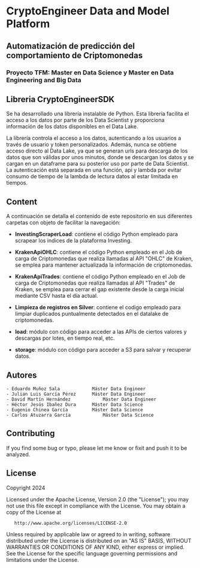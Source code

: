 # CryptoEngineer Data and Model Platform
## Automatización de predicción del comportamiento de Criptomonedas
### Proyecto TFM: Master en Data Science y Master en Data Engineering and Big Data

## Libreria CryptoEngineerSDK
Se ha desarrollado una librería instalable de Python. Esta librería facilita el acceso a los datos por parte de los Data Scientist y proporciona información de los datos disponibles en el Data Lake. 
 
La librería controla el acceso a los datos, autenticando a los usuarios a través de usuario y token personalizados. Además, nunca se obtiene acceso directo al Data Lake, ya que se generan urls para descarga de los datos que son válidas por unos minutos, donde se descargan los datos y se cargan en un dataframe para su posterior uso por parte de Data Scientist. La autenticación está separada en una función, api y lambda por evitar consumo de tiempo de la lambda de lectura datos al estar limitada en tiempos. 

## Content
A continuación se detalla el contenido de este repositorio en sus diferentes carpetas con objeto de facilitar la navegación:

- **InvestingScraperLoad**: contiene el código Python empleado para scrapear los indices de la plataforma Investing.

- **KrakenApiOHLC**: contiene el código Python empleado en el Job de carga de Criptomonedas que realiza llamadas al API "OHLC" de Kraken, se emplea para mantener actualizada la información de criptomonedas.

- **KrakenApiTrades**: contiene el código Python empleado en el Job de carga de Criptomonedas que realiza llamadas al API "Trades" de Kraken, se emplea para cerrar el gap existente desde la carga inicial mediante CSV hasta el día actual.

- **Limpieza de registros en Silver**: contiene el codigo empleado para limpiar duplicados puntualmente detectados en el datalake de criptomonedas.

- **load**: módulo con código para acceder a las APIs de ciertos valores y descargas por lotes, en tiempo real, etc.

- **storage**: módulo con código para acceder a S3 para salvar y recuperar datos.

## Autores
	- Eduardo Muñoz Sala		    Máster Data Engineer
	- Julian Luis García Pérez		Máster Data Engineer
	- David Martín Hernández		    Máster Data Engineer
	- Héctor Jesús Ibañez Dura		Máster Data Science
	- Eugenio Chinea García		    Máster Data Science
	- Carlos Atuzarra García		    Máster Data Science

## Contributing
If you find some bug or typo, please let me know or fixit and push it to be analyzed. 

## License

Copyright 2024 

   Licensed under the Apache License, Version 2.0 (the "License");
   you may not use this file except in compliance with the License.
   You may obtain a copy of the License at

       http://www.apache.org/licenses/LICENSE-2.0

   Unless required by applicable law or agreed to in writing, software
   distributed under the License is distributed on an "AS IS" BASIS,
   WITHOUT WARRANTIES OR CONDITIONS OF ANY KIND, either express or implied.
   See the License for the specific language governing permissions and
   limitations under the License.




